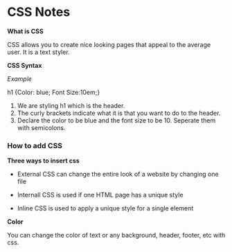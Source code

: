 # CSS Notes

**What is CSS**

CSS allows you to create nice looking pages that appeal to the average user. It is a text styler.

**CSS Syntax**

*Example*

h1 {Color: blue;  Font Size:10em;}

1. We are styling h1 which is the header.
2. The curly brackets indicate what it is that you want to do to the header.
3. Declare the color to be blue and the font size to be 10. Seperate them with semicolons. 

### How to add CSS

**Three ways to insert css**

- External CSS can change the entire look of a website by changing one file

- Internall CSS is used if one HTML page has a unique style

- Inline CSS is used to apply a unique style for a single element

**Color**

You can change the color of text or any background, header, footer, etc with css. 